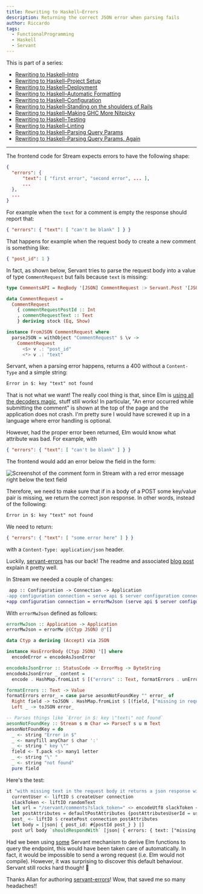 ```yaml
---
title: Rewriting to Haskell–Errors
description: Returning the correct JSON error when parsing fails
author: Riccardo
tags:
  - FunctionalProgramming
  - Haskell
  - Servant
---
```


This is part of a series:

- [Rewriting to Haskell–Intro](https://odone.io/posts/2020-02-26-rewriting-haskell-intro.html)
- [Rewriting to Haskell–Project Setup](https://odone.io/posts/2020-03-03-rewriting-haskell-setup.html)
- [Rewriting to Haskell–Deployment](https://odone.io/posts/2020-03-14-rewriting-haskell-server.html)
- [Rewriting to Haskell–Automatic Formatting](https://odone.io/posts/2020-03-19-rewriting-haskell-formatting.html)
- [Rewriting to Haskell–Configuration](https://odone.io/posts/2020-03-23-rewriting-haskell-configuration.html)
- [Rewriting to Haskell–Standing on the shoulders of Rails](https://odone.io/posts/2020-03-30-rails.html)
- [Rewriting to Haskell–Making GHC More Nitpicky](https://odone.io/posts/2020-04-06-ghc-options.html)
- [Rewriting to Haskell–Testing](https://odone.io/posts/2020-04-13-rewriting-haskell-testing.html)
- [Rewriting to Haskell–Linting](https://odone.io/posts/2020-04-20-rewriting-haskell-linting.html)
- [Rewriting to Haskell–Parsing Query Params](https://odone.io/posts/2020-04-27-rewriting-haskell-query-params.html)
- [Rewriting to Haskell–Parsing Query Params, Again](https://odone.io/posts/2020-05-04-rewriting-haskell-query-params-again.html)

---

The frontend code for Stream expects errors to have the following shape:

```json
{
  "errors": {
      "text": [ "first error", "second error", ... ],
      ...
  },
  ...
}
```

For example when the `text` for a comment is empty the response should report that:

```json
{ "errors": { "text": [ "can't be blank" ] } }
```

That happens for example when the request body to create a new comment is something like:

```json
{ "post_id": 1 }
```

In fact, as shown below, Servant tries to parse the request body into a value of type `CommentRequest` but fails because `text` is missing:

```hs
type CommentsAPI = ReqBody '[JSON] CommentRequest :> Servant.Post '[JSON] Response

data CommentRequest =
  CommentRequest
    { commentRequestPostId :: Int
    , commentRequestText :: Text
    } deriving stock (Eq, Show)

instance FromJSON CommentRequest where
  parseJSON = withObject "CommentRequest" $ \v ->
    CommentRequest
      <$> v .: "post_id"
      <*> v .: "text"
```

Servant, when a parsing error happens, returns a 400 without a `Content-Type` and a simple string:

```md
Error in $: key "text" not found
```

That is not what we want! The really cool thing is that, since Elm is [using all the decoders magic](https://guide.elm-lang.org/effects/json.html), stuff still works! In particular, "An error occurred while submitting the comment" is shown at the top of the page and the application does not crash. I'm pretty sure I would have screwed it up in a language where error handling is optional.

However, had the proper error been returned, Elm would know what attribute was bad. For example, with

```json
{ "errors": { "text": [ "can't be blank" ] } }
```

The frontend would add an error below the field in the form:

![Screenshot of the comment form in Stream with a red error message right below the text field](https://odone.io/images/elm-comment-error.png)

Therefore, we need to make sure that if in a body of a POST some key/value pair is missing, we return the correct json response. In other words, instead of the following:

```md
Error in $: key "text" not found
```

We need to return:

```json
{ "errors": { "text": [ "some error here" ] } }
```

with a `Content-Type: application/json` header.

Luckily, [servant-errors](https://github.com/epicallan/servant-errors) has our back! The readme and associated [blog post](https://lukwagoallan.com/posts/unifying-servant-server-error-responses) explain it pretty well.

In Stream we needed a couple of changes:

```diff
 app :: Configuration -> Connection -> Application
-app configuration connection = serve api $ server configuration connection
+app configuration connection = errorMwJson (serve api $ server configuration connection)
```

With `errorMwJson` defined as follows:

```hs
errorMwJson :: Application -> Application
errorMwJson = errorMw @(Ctyp JSON) @'[]

data Ctyp a deriving (Accept) via JSON

instance HasErrorBody (Ctyp JSON) '[] where
  encodeError = encodeAsJsonError

encodeAsJsonError :: StatusCode -> ErrorMsg -> ByteString
encodeAsJsonError _ content =
  encode . HashMap.fromList $ [("errors" :: Text, formatErrors . unErrorMsg $ content)]

formatErrors :: Text -> Value
formatErrors error_ = case parse aesonNotFoundKey "" error_ of
  Right field -> toJSON . HashMap.fromList $ [(field, ["missing in request body" :: Text])]
  Left _ -> toJSON error_

-- Parses things like `Error in $: key \"text\" not found`
aesonNotFoundKey :: Stream s m Char => ParsecT s u m Text
aesonNotFoundKey = do
  _ <- string "Error in $"
  _ <- manyTill anyChar $ char ':'
  _ <- string " key \""
  field <- T.pack <$> many1 letter
  _ <- string "\" "
  _ <- string "not found"
  pure field
```

Here's the test:

```hs
it "with missing text in the request body it returns a json response with errors.test" $ do
  currentUser <- liftIO $ createUser connection
  slackToken <- liftIO randomText
  let url = "/servant/comments?slack_token=" <> encodeUtf8 slackToken <> "&user_id=" <> (BS.pack . show . userId $ currentUser)
  let postAttributes = defaultPostAttributes {postAttributesUserId = userId currentUser}
  post_ <- liftIO $ createPost connection postAttributes
  let body = [json| { post_id: #{postId post_} } |]
  post url body `shouldRespondWith` [json| { errors: { text: ["missing in request body"]} } |] {matchStatus = 400}
```

Had we been using [some](https://hackage.haskell.org/package/servant-elm) Servant mechanism to derive Elm functions to query the endpoint, this would have been taken care of automatically. In fact, it would be impossible to send a wrong request (i.e. Elm would not compile). However, it was surprising to discover this default behaviour. Servant still rocks hard though! 🤘

Thanks Allan for authoring [servant-errors](https://github.com/epicallan/servant-errors)! Wow, that saved me so many headaches!!
